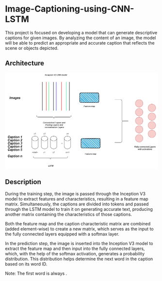 # Image-Captioning-using-CNN-LSTM

This project is focused on developing a model that can generate descriptive captions for given images. By analyzing the content of an image, the model will be able to predict an appropriate and accurate caption that reflects the scene or objects depicted.

## Architecture
![Architecture](Architecture.png)


## Description
During the training step, the image is passed through the Inception V3 model to extract features and characteristics, resulting in a feature map matrix. Simultaneously, the captions are divided into tokens and passed through the LSTM model to train it on generating accurate text, producing another matrix containing the characteristics of those captions.

Both the feature map and the caption characteristic matrix are combined (added element-wise) to create a new matrix, which serves as the input to the fully connected layers equipped with a softmax layer.

In the prediction step, the image is inserted into the Inception V3 model to extract the feature map and then input into the fully connected layers, which, with the help of the softmax activation, generates a probability distribution. This distribution helps determine the next word in the caption based on its word ID.

Note: The first word is always <start>.